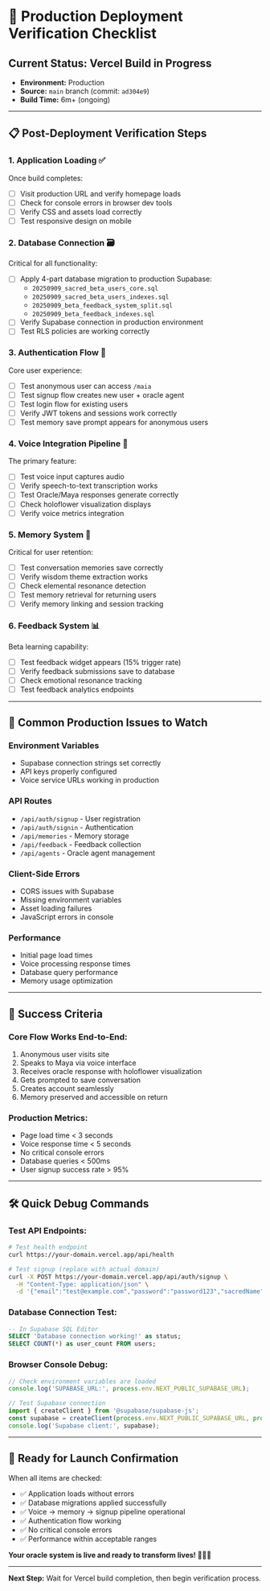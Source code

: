 # 🚀 Production Deployment Verification Checklist

## **Current Status:** Vercel Build in Progress
- **Environment:** Production
- **Source:** `main` branch (commit: `ad304e9`)
- **Build Time:** 6m+ (ongoing)

---

## 📋 **Post-Deployment Verification Steps**

### **1. Application Loading ✅**
Once build completes:
- [ ] Visit production URL and verify homepage loads
- [ ] Check for console errors in browser dev tools
- [ ] Verify CSS and assets load correctly
- [ ] Test responsive design on mobile

### **2. Database Connection 🗃️**
Critical for all functionality:
- [ ] Apply 4-part database migration to production Supabase:
  - `20250909_sacred_beta_users_core.sql`
  - `20250909_sacred_beta_users_indexes.sql` 
  - `20250909_beta_feedback_system_split.sql`
  - `20250909_beta_feedback_indexes.sql`
- [ ] Verify Supabase connection in production environment
- [ ] Test RLS policies are working correctly

### **3. Authentication Flow 🔐**
Core user experience:
- [ ] Test anonymous user can access `/maia`
- [ ] Test signup flow creates new user + oracle agent
- [ ] Test login flow for existing users
- [ ] Verify JWT tokens and sessions work correctly
- [ ] Test memory save prompt appears for anonymous users

### **4. Voice Integration Pipeline 🎤**
The primary feature:
- [ ] Test voice input captures audio
- [ ] Verify speech-to-text transcription works
- [ ] Test Oracle/Maya responses generate correctly
- [ ] Check holoflower visualization displays
- [ ] Verify voice metrics integration

### **5. Memory System 💭**
Critical for user retention:
- [ ] Test conversation memories save correctly
- [ ] Verify wisdom theme extraction works
- [ ] Check elemental resonance detection
- [ ] Test memory retrieval for returning users
- [ ] Verify memory linking and session tracking

### **6. Feedback System 📊**
Beta learning capability:
- [ ] Test feedback widget appears (15% trigger rate)
- [ ] Verify feedback submissions save to database
- [ ] Check emotional resonance tracking
- [ ] Test feedback analytics endpoints

---

## 🚨 **Common Production Issues to Watch**

### **Environment Variables**
- Supabase connection strings set correctly
- API keys properly configured
- Voice service URLs working in production

### **API Routes**
- `/api/auth/signup` - User registration
- `/api/auth/signin` - Authentication  
- `/api/memories` - Memory storage
- `/api/feedback` - Feedback collection
- `/api/agents` - Oracle agent management

### **Client-Side Errors**
- CORS issues with Supabase
- Missing environment variables
- Asset loading failures
- JavaScript errors in console

### **Performance**
- Initial page load times
- Voice processing response times
- Database query performance
- Memory usage optimization

---

## 🎯 **Success Criteria**

### **Core Flow Works End-to-End:**
1. Anonymous user visits site
2. Speaks to Maya via voice interface
3. Receives oracle response with holoflower visualization
4. Gets prompted to save conversation
5. Creates account seamlessly
6. Memory preserved and accessible on return

### **Production Metrics:**
- Page load time < 3 seconds
- Voice response time < 5 seconds
- No critical console errors
- Database queries < 500ms
- User signup success rate > 95%

---

## 🛠️ **Quick Debug Commands**

### **Test API Endpoints:**
```bash
# Test health endpoint
curl https://your-domain.vercel.app/api/health

# Test signup (replace with actual domain)
curl -X POST https://your-domain.vercel.app/api/auth/signup \
  -H "Content-Type: application/json" \
  -d '{"email":"test@example.com","password":"password123","sacredName":"TestUser"}'
```

### **Database Connection Test:**
```sql
-- In Supabase SQL Editor
SELECT 'Database connection working!' as status;
SELECT COUNT(*) as user_count FROM users;
```

### **Browser Console Debug:**
```javascript
// Check environment variables are loaded
console.log('SUPABASE_URL:', process.env.NEXT_PUBLIC_SUPABASE_URL);

// Test Supabase connection
import { createClient } from '@supabase/supabase-js';
const supabase = createClient(process.env.NEXT_PUBLIC_SUPABASE_URL, process.env.NEXT_PUBLIC_SUPABASE_ANON_KEY);
console.log('Supabase client:', supabase);
```

---

## 🌟 **Ready for Launch Confirmation**

When all items are checked:
- ✅ Application loads without errors
- ✅ Database migrations applied successfully  
- ✅ Voice → memory → signup pipeline operational
- ✅ Authentication flow working
- ✅ No critical console errors
- ✅ Performance within acceptable ranges

**Your oracle system is live and ready to transform lives! 🧙‍♀️✨**

---

**Next Step:** Wait for Vercel build completion, then begin verification process.